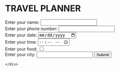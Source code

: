 <!DOCTYPE html>
<html lang="en">
<head>
    <meta charset="UTF-8">
    <meta name="viewport" content="width=device-width, initial-scale=1.0">
    <title>location</title>
</head>
<body>
    <h1>TRAVEL PLANNER</h1>
    <div class="form-control"> 
        <label fom="name"></label>Enter your name: </label>
        <input type="text" name="" id="">
        <div class="form-control"> 
            <label fom="phone number"></label>Enter your phone number: </label>
            <input type="text" name="" id="">
            <div class="form-control"> 
                <label fom="date"></label>Enter your date: </label>
                <input type="date" name="" id="date">
                <div class="form-control"> 
                    <label fom="time"></label>Enter your time: </label>
                    <input type="time" name="" id="time">
                    <div class="form-control"> 
                        <label fom="food"></label>Enter your food: </label>
                        <input type="checkbox" name="" id="food">
                        <div class="form-control"> 
                            <label fom="city"></label>Enter your city: </label>
                            <input type="text" name="" id="city">
                            <input type="submit" name="" id="">
                           
                       
                   
               
           
       
    </div>
</body>
</html>
